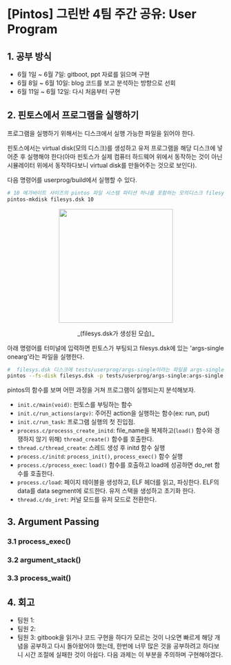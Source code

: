 # [Pintos] 그린반 4팀 주간 공유: User Program

## 1. 공부 방식

-   6월 1일 ~ 6월 7일: gitboot, ppt 자료를 읽으며 구현
-   6월 8일 ~ 6월 10일: blog 코드를 보고 분석하는 방향으로 선회
-   6월 11일 ~ 6월 12일: 다시 처음부터 구현

## 2. 핀토스에서 프로그램을 실행하기

프로그램을 실행하기 위해서는 디스크에서 실행 가능한 파일을 읽어야 한다.

핀토스에서는 virtual disk(모의 디스크)를 생성하고 유저 프로그램을 해당 디스크에 넣어준 후 실행해야 한다(아마 핀토스가 실제 컴퓨터 하드웨어 위에서 동작하는 것이 아닌 시뮬레이터 위에서 동작하다보니 virtual disk를 만들어주는 것으로 보인다).

다음 명령어를 userprog/build에서 실행할 수 있다.

```zsh
# 10 메가바이트 사이즈의 pintos 파일 시스템 파티션 하나를 포함하는 모의디스크 filesys.dsk를 생성 (실제로 build 디렉터리에 생성된다)
pintos-mkdisk filesys.dsk 10
```

<p align="center"><img src="https://github.com/onezerokang/onezerokang.github.io/assets/60874549/c2298800-6b6b-4fb5-a57b-349ce4c97ae5" width="264px"></p>

<p align="center">_(filesys.dsk가 생성된 모습)_</p>

아래 명령어를 터미널에 입력하면 핀토스가 부팅되고 filesys.dsk에 있는 'args-single onearg'라는 파일을 실행한다.

```zsh
#  filesys.dsk 디스크에 tests/userprog/args-single이라는 파일을 args-single이라는 이름으로 넣은 후(p) onearg라는 인자로 args-single 파일을 실행
pintos --fs-disk filesys.dsk -p tests/userprog/args-single:args-single -- -q -f run 'args-single onearg'
```

pintos의 함수를 보며 어떤 과정을 거쳐 프로그램이 실행되는지 분석해보자.

-   `init.c/main(void)`: 핀토스를 부팅하는 함수
-   `init.c/run_actions(argv)`: 주어진 action을 실행하는 함수(ex: run, put)
-   `init.c/run_task`: 프로그램 실행의 첫 진입점.
-   `process.c/processs_create_initd`: file_name을 복제하고(`load()` 함수와 경쟁하지 않기 위해) `thread_create()` 함수를 호출한다.
-   `thread.c/thread_create`: 스레드 생성 후 initd 함수 실행
-   `process.c/initd`: `process_init()`, `process_exec()` 함수 실행
-   `process.c/process_exec`: `load()` 함수를 호출하고 load에 성공하면 do_ret 함수를 호출한다.
-   `process.c/load`: 페이지 테이블을 생성하고, ELF 헤더를 읽고, 파싱한다. ELF의 data를 data segment에 로드한다. 유저 스택을 생성하고 초기화 한다.
-   `thread.c/do_iret`: 커널 모드를 유저 모드로 전환한다.

## 3. Argument Passing

### 3.1 process_exec()

### 3.2 argument_stack()

### 3.3 process_wait()

## 4. 회고

-   팀원 1:
-   팀원 2:
-   팀원 3: gitbook을 읽거나 코드 구현을 하다가 모르는 것이 나오면 빠르게 해당 개념을 공부하고 다시 돌아왔어야 했는데, 한번에 너무 많은 것을 공부하려고 하다보니 시간 조절에 실패한 것이 아쉽다. 다음 과제는 이 부분을 주의하며 구현해야겠다.
